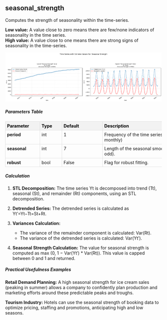 ## **seasonal_strength**

Computes the strength of seasonality within the time-series.

**Low value:** A value close to zero means there are few/none indicators of seasonality in the time series.  
**High value:** A value close to one means there are strong signs of seasonality in the time-series.


    
![png](seasonal_strength_output_5_0.png)
    


##### **Parameters Table**


<style type="text/css">
#T_0d689 th {
  background-color: #f2f2f2;
  color: black;
  font-weight: bold;
  text-align: left;
  border: 1px solid #ddd;
  padding: 5px;
}
#T_0d689_row0_col0, #T_0d689_row1_col0, #T_0d689_row2_col0 {
  text-align: left;
  vertical-align: top;
  border: 1px solid #ddd;
  padding: 5px;
  min-width: 100px;
  font-weight: bold;
}
#T_0d689_row0_col1, #T_0d689_row1_col1, #T_0d689_row2_col1 {
  text-align: left;
  vertical-align: top;
  border: 1px solid #ddd;
  padding: 5px;
  min-width: 60px;
}
#T_0d689_row0_col2, #T_0d689_row1_col2, #T_0d689_row2_col2 {
  text-align: left;
  vertical-align: top;
  border: 1px solid #ddd;
  padding: 5px;
  min-width: 120px;
  white-space: normal;
  word-wrap: break-word;
}
#T_0d689_row0_col3, #T_0d689_row1_col3, #T_0d689_row2_col3 {
  text-align: left;
  vertical-align: top;
  border: 1px solid #ddd;
  padding: 5px;
  min-width: 300px;
  max-width: 450px;
  white-space: normal;
  word-wrap: break-word;
}
</style>
<table id="T_0d689">
  <thead>
    <tr>
      <th id="T_0d689_level0_col0" class="col_heading level0 col0" >Parameter</th>
      <th id="T_0d689_level0_col1" class="col_heading level0 col1" >Type</th>
      <th id="T_0d689_level0_col2" class="col_heading level0 col2" >Default</th>
      <th id="T_0d689_level0_col3" class="col_heading level0 col3" >Description</th>
    </tr>
  </thead>
  <tbody>
    <tr>
      <td id="T_0d689_row0_col0" class="data row0 col0" >period</td>
      <td id="T_0d689_row0_col1" class="data row0 col1" >int</td>
      <td id="T_0d689_row0_col2" class="data row0 col2" >1</td>
      <td id="T_0d689_row0_col3" class="data row0 col3" >Frequency of the time series (e.g. 12 for monthly)</td>
    </tr>
    <tr>
      <td id="T_0d689_row1_col0" class="data row1 col0" >seasonal</td>
      <td id="T_0d689_row1_col1" class="data row1 col1" >int</td>
      <td id="T_0d689_row1_col2" class="data row1 col2" >7</td>
      <td id="T_0d689_row1_col3" class="data row1 col3" >Length of the seasonal smoother (must be odd).</td>
    </tr>
    <tr>
      <td id="T_0d689_row2_col0" class="data row2 col0" >robust</td>
      <td id="T_0d689_row2_col1" class="data row2 col1" >bool</td>
      <td id="T_0d689_row2_col2" class="data row2 col2" >False</td>
      <td id="T_0d689_row2_col3" class="data row2 col3" >Flag for robust fitting.</td>
    </tr>
  </tbody>
</table>



##### **Calculation**

1.	**STL Decomposition:** The time series Yt is decomposed into trend (Tt), seasonal (St), and remainder (Rt) components, using an STL decomposition.

2.	**Detrended Series:** The detrended series is calculated as Yt′=Yt−Tt=St+Rt.

3.	**Variances Calculation:**
    - The variance of the remainder component is calculated: Var(Rt).
    - The variance of the detrended series is calculated: Var(Yt′).

4.	**Seasonal Strength Calculation:** The value for seasonal strength is computed as max (0, 1 − Var(Yt′) * Var(Rt)). This value is capped between 0 and 1 and returned.


##### **Practical Usefulness Examples**

**Retail Demand Planning:** A high seasonal strength for ice cream sales (peaking in summer) allows a company to confidently plan production and marketing efforts around these predictable peaks and troughs.

**Tourism Industry:** Hotels can use the seasonal strength of booking data to optimize pricing, staffing and promotions, anticipating high and low seasons.


